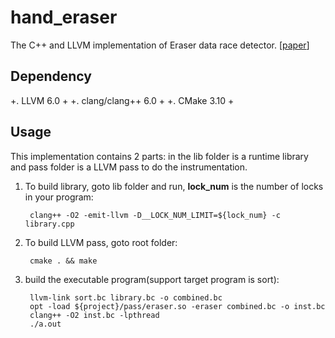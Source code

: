 # hand_eraser

The C++ and LLVM implementation of Eraser data race detector. [[paper](https://dl.acm.org/doi/10.1145/265924.265927)]

## Dependency

+. LLVM 6.0 + 
+. clang/clang++ 6.0 +
+. CMake 3.10 +

## Usage

This implementation contains 2 parts: in the lib folder is a runtime library and pass folder is a LLVM pass to 
do the instrumentation. 

1. To build library, goto lib folder and run, **lock_num** is the number of locks in your program:

        clang++ -O2 -emit-llvm -D__LOCK_NUM_LIMIT=${lock_num} -c library.cpp

2. To build LLVM pass, goto root folder:

        cmake . && make

3. build the executable program(support target program is sort):

        llvm-link sort.bc library.bc -o combined.bc
        opt -load ${project}/pass/eraser.so -eraser combined.bc -o inst.bc
        clang++ -O2 inst.bc -lpthread
        ./a.out